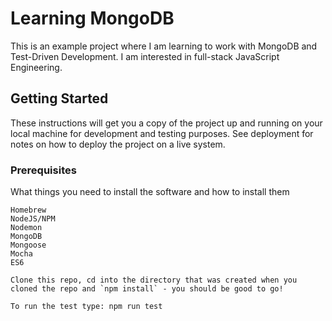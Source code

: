 # Learning MongoDB

This is an example project where I am learning to work with MongoDB and Test-Driven Development. I am interested in full-stack JavaScript Engineering. 

## Getting Started

These instructions will get you a copy of the project up and running on your local machine for development and testing purposes. See deployment for notes on how to deploy the project on a live system.

### Prerequisites

What things you need to install the software and how to install them

```
Homebrew
NodeJS/NPM
Nodemon
MongoDB
Mongoose
Mocha
ES6

Clone this repo, cd into the directory that was created when you cloned the repo and `npm install` - you should be good to go! 

To run the test type: npm run test

```
